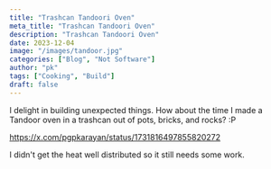 ```yaml
---
title: "Trashcan Tandoori Oven"
meta_title: "Trashcan Tandoori Oven"
description: "Trashcan Tandoori Oven"
date: 2023-12-04
image: "/images/tandoor.jpg"
categories: ["Blog", "Not Software"]
author: "pk"
tags: ["Cooking", "Build"]
draft: false
---
```


I delight in building unexpected things. How about the time I made a Tandoor oven in a trashcan out of pots, bricks, and rocks?  :P

https://x.com/pgpkarayan/status/1731816497855820272

I didn't get the heat well distributed so it still needs some work.
